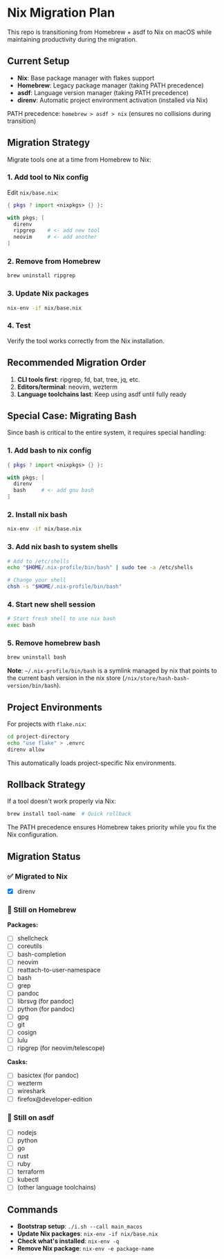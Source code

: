 # Nix Migration Plan

This repo is transitioning from Homebrew + asdf to Nix on macOS while maintaining productivity during the migration.

## Current Setup

- **Nix**: Base package manager with flakes support
- **Homebrew**: Legacy package manager (taking PATH precedence)
- **asdf**: Language version manager (taking PATH precedence)
- **direnv**: Automatic project environment activation (installed via Nix)

PATH precedence: `homebrew > asdf > nix` (ensures no collisions during transition)

## Migration Strategy

Migrate tools one at a time from Homebrew to Nix:

### 1. Add tool to Nix config
Edit `nix/base.nix`:
```nix
{ pkgs ? import <nixpkgs> {} }:

with pkgs; [
  direnv
  ripgrep    # <- add new tool
  neovim     # <- add another
]
```

### 2. Remove from Homebrew
```bash
brew uninstall ripgrep
```

### 3. Update Nix packages
```bash
nix-env -if nix/base.nix
```

### 4. Test
Verify the tool works correctly from the Nix installation.

## Recommended Migration Order

1. **CLI tools first**: ripgrep, fd, bat, tree, jq, etc.
2. **Editors/terminal**: neovim, wezterm
3. **Language toolchains last**: Keep using asdf until fully ready

## Special Case: Migrating Bash

Since bash is critical to the entire system, it requires special handling:

### 1. Add bash to nix config
```nix
{ pkgs ? import <nixpkgs> {} }:

with pkgs; [
  direnv
  bash     # <- add gnu bash
]
```

### 2. Install nix bash
```bash
nix-env -if nix/base.nix
```

### 3. Add nix bash to system shells
```bash
# Add to /etc/shells
echo "$HOME/.nix-profile/bin/bash" | sudo tee -a /etc/shells

# Change your shell
chsh -s "$HOME/.nix-profile/bin/bash"
```

### 4. Start new shell session
```bash
# Start fresh shell to use nix bash
exec bash
```

### 5. Remove homebrew bash
```bash
brew uninstall bash
```

**Note**: `~/.nix-profile/bin/bash` is a symlink managed by nix that points to the current bash version in the nix store (`/nix/store/hash-bash-version/bin/bash`).

## Project Environments

For projects with `flake.nix`:
```bash
cd project-directory
echo "use flake" > .envrc
direnv allow
```

This automatically loads project-specific Nix environments.

## Rollback Strategy

If a tool doesn't work properly via Nix:
```bash
brew install tool-name  # Quick rollback
```

The PATH precedence ensures Homebrew takes priority while you fix the Nix configuration.

## Migration Status

### ✅ Migrated to Nix
- [x] direnv

### 🍺 Still on Homebrew
**Packages:**
- [ ] shellcheck
- [ ] coreutils  
- [ ] bash-completion
- [ ] neovim
- [ ] reattach-to-user-namespace
- [ ] bash
- [ ] grep
- [ ] pandoc
- [ ] librsvg (for pandoc)
- [ ] python (for pandoc)
- [ ] gpg
- [ ] git
- [ ] cosign
- [ ] lulu
- [ ] ripgrep (for neovim/telescope)

**Casks:**
- [ ] basictex (for pandoc)
- [ ] wezterm
- [ ] wireshark
- [ ] firefox@developer-edition

### 🔧 Still on asdf
- [ ] nodejs
- [ ] python
- [ ] go
- [ ] rust
- [ ] ruby
- [ ] terraform
- [ ] kubectl
- [ ] (other language toolchains)

## Commands

- **Bootstrap setup**: `./i.sh --call main_macos`
- **Update Nix packages**: `nix-env -if nix/base.nix`
- **Check what's installed**: `nix-env -q`
- **Remove Nix package**: `nix-env -e package-name`
